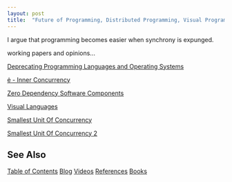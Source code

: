 ```yaml
---
layout: post
title:  "Future of Programming, Distributed Programming, Visual Programming"
---
```


I argue that programming becomes easier when synchrony is expunged.

working papers and opinions...

[Deprecating Programming Languages and Operating Systems](https://guitarvydas.github.io/2022/04/11/Deprecating-Programming-Languages.html)

[ė - Inner Concurrency](https://guitarvydas.github.io/2022/04/11/ė-Working-Paper-2.html)

[Zero Dependency Software Components](https://guitarvydas.github.io/2022/04/11/zerodependencysoftwarecomponents.html)

[Visual Languages](https://guitarvydas.github.io/2022/04/11/Visual-Languages.html)

[Smallest Unit Of Concurrency](https://guitarvydas.github.io/2022/04/11/Smallest-Unit-of-Concurrency.html)

[Smallest Unit Of Concurrency 2](https://guitarvydas.github.io/2022/04/11/Smallest-Unit-of-Concurrency-2.html)


## See Also

[Table of Contents](https://guitarvydas.github.io/2021/12/10/Table-of-Contents-Dec-01-2021.html)
[Blog](https://guitarvydas.github.io)
[Videos](https://www.youtube.com/channel/UC9EJr0nKHwadbHUtc5zHdmQ/videos)
[References](https://guitarvydas.github.io/2021/01/14/References.html)
[Books](https://leanpub.com/u/paul-tarvydas.html)

<script src="https://utteranc.es/client.js" 
        repo="guitarvydas/guitarvydas.github.io" 
        issue-term="pathname" 
        theme="github-light" 
        crossorigin="anonymous" > 
</script> 
